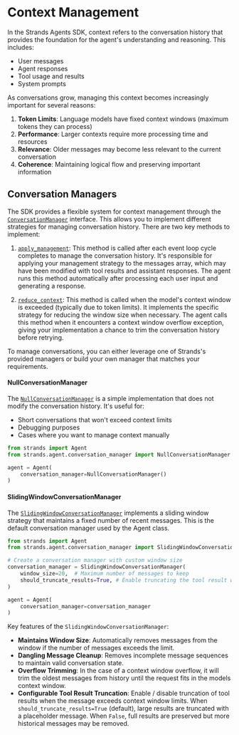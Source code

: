 # Context Management

In the Strands Agents SDK, context refers to the conversation history that provides the foundation for the agent's understanding and reasoning. This includes:

- User messages
- Agent responses
- Tool usage and results
- System prompts

As conversations grow, managing this context becomes increasingly important for several reasons:

1. **Token Limits**: Language models have fixed context windows (maximum tokens they can process)
2. **Performance**: Larger contexts require more processing time and resources
3. **Relevance**: Older messages may become less relevant to the current conversation
4. **Coherence**: Maintaining logical flow and preserving important information

## Conversation Managers

The SDK provides a flexible system for context management through the [`ConversationManager`](../../../api-reference/agent.md#strands.agent.conversation_manager.conversation_manager.ConversationManager) interface. This allows you to implement different strategies for managing conversation history. There are two key methods to implement:

1. [`apply_management`](../../../api-reference/agent.md#strands.agent.conversation_manager.conversation_manager.ConversationManager.apply_management): This method is called after each event loop cycle completes to manage the conversation history. It's responsible for applying your management strategy to the messages array, which may have been modified with tool results and assistant responses. The agent runs this method automatically after processing each user input and generating a response.

2. [`reduce_context`](../../../api-reference/agent.md#strands.agent.conversation_manager.conversation_manager.ConversationManager.reduce_context): This method is called when the model's context window is exceeded (typically due to token limits). It implements the specific strategy for reducing the window size when necessary. The agent calls this method when it encounters a context window overflow exception, giving your implementation a chance to trim the conversation history before retrying.

To manage conversations, you can either leverage one of Strands's provided managers or build your own manager that matches your requirements.

#### NullConversationManager

The [`NullConversationManager`](../../../api-reference/agent.md#strands.agent.conversation_manager.null_conversation_manager.NullConversationManager) is a simple implementation that does not modify the conversation history. It's useful for:

- Short conversations that won't exceed context limits
- Debugging purposes
- Cases where you want to manage context manually

```python
from strands import Agent
from strands.agent.conversation_manager import NullConversationManager

agent = Agent(
    conversation_manager=NullConversationManager()
)
```

#### SlidingWindowConversationManager

The [`SlidingWindowConversationManager`](../../../api-reference/agent.md#strands.agent.conversation_manager.sliding_window_conversation_manager.SlidingWindowConversationManager) implements a sliding window strategy that maintains a fixed number of recent messages. This is the default conversation manager used by the Agent class.

```python
from strands import Agent
from strands.agent.conversation_manager import SlidingWindowConversationManager

# Create a conversation manager with custom window size
conversation_manager = SlidingWindowConversationManager(
    window_size=20,  # Maximum number of messages to keep
    should_truncate_results=True, # Enable truncating the tool result when a message is too large for the model's context window 
)

agent = Agent(
    conversation_manager=conversation_manager
)
```

Key features of the `SlidingWindowConversationManager`:

- **Maintains Window Size**: Automatically removes messages from the window if the number of messages exceeds the limit.
- **Dangling Message Cleanup**: Removes incomplete message sequences to maintain valid conversation state.
- **Overflow Trimming**: In the case of a context window overflow, it will trim the oldest messages from history until the request fits in the models context window.
- **Configurable Tool Result Truncation**: Enable / disable truncation of tool results when the message exceeds context window limits. When `should_truncate_results=True` (default), large results are truncated with a placeholder message. When `False`, full results are preserved but more historical messages may be removed.
